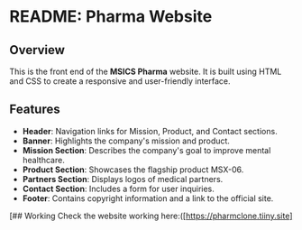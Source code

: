 # README:  Pharma Website

## Overview
This is the front end of the **MSICS Pharma** website. It is built using HTML and CSS to create a responsive and user-friendly interface.

## Features
- **Header**: Navigation links for Mission, Product, and Contact sections.
- **Banner**: Highlights the company's mission and product.
- **Mission Section**: Describes the company's goal to improve mental healthcare.
- **Product Section**: Showcases the flagship product MSX-06.
- **Partners Section**: Displays logos of medical partners.
- **Contact Section**: Includes a form for user inquiries.
- **Footer**: Contains copyright information and a link to the official site.

[## Working
Check the website working here:([https://pharmclone.tiiny.site]


